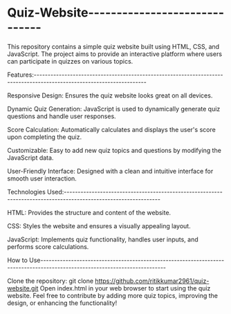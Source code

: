 # Quiz-Website------------------------------

This repository contains a simple quiz website built using HTML, CSS, and JavaScript. The project aims to provide an interactive platform where users can participate in quizzes on various topics.

Features:----------------------------------------------------------------------------------------------------------------------

Responsive Design: Ensures the quiz website looks great on all devices.

Dynamic Quiz Generation: JavaScript is used to dynamically generate quiz questions and handle user responses.

Score Calculation: Automatically calculates and displays the user's score upon completing the quiz.

Customizable: Easy to add new quiz topics and questions by modifying the JavaScript data.

User-Friendly Interface: Designed with a clean and intuitive interface for smooth user interaction.


Technologies Used:----------------------------------------------------------------------------------------------------------------

HTML: Provides the structure and content of the website.

CSS: Styles the website and ensures a visually appealing layout.

JavaScript: Implements quiz functionality, handles user inputs, and performs score calculations.


How to Use---------------------------------------------------------------------------------------------------------------------------

Clone the repository: git clone https://github.com/ritikkumar2961/quiz-website.git
Open index.html in your web browser to start using the quiz website.
Feel free to contribute by adding more quiz topics, improving the design, or enhancing the functionality!
